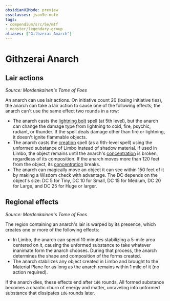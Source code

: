 ```yaml
---
obsidianUIMode: preview
cssclasses: json5e-note
tags:
- compendium/src/5e/mtf
- monster/legendary-group
aliases: ["Githzerai Anarch"]
---
```

# Githzerai Anarch

## Lair actions
_Source: Mordenkainen's Tome of Foes_

An anarch can use lair actions. On initiative count 20 (losing initiative ties), the anarch can take a lair action to cause one of the following effects; the anarch can't use the same effect two rounds in a row:

- The anarch casts the [lightning bolt](z_compendium/spells/lightning-bolt.md) spell (at 5th level), but the anarch can change the damage type from lightning to cold, fire, psychic, radiant, or thunder. If the spell deals damage other than fire or lightning, it doesn't ignite flammable objects.  
- The anarch casts the [creation](z_compendium/spells/creation.md) spell (as a 9th-level spell) using the unformed substance of Limbo instead of shadow material. If used in Limbo, the object remains until the anarch's [concentration](z_compendium/rules/conditions.md#concentration) is broken, regardless of its composition. If the anarch moves more than 120 feet from the object, its [concentration](z_compendium/rules/conditions.md#concentration) breaks.  
- The anarch can magically move an object it can see within 150 feet of it by making a Wisdom check with advantage. The DC depends on the object's size: DC 5 for Tiny, DC 10 for Small, DC 15 for Medium, DC 20 for Large, and DC 25 for Huge or larger.  

## Regional effects
_Source: Mordenkainen's Tome of Foes_

The region containing an anarch's lair is warped by its presence, which creates one or more of the following effects:

- In Limbo, the anarch can spend 10 minutes stabilizing a 5-mile area centered on it, causing the unformed substance to take whatever inanimate form the anarch chooses. During that process, the anarch determines the shape and composition of the forms created.  
- The anarch stabilizes any object created in Limbo and brought to the Material Plane for as long as the anarch remains within 1 mile of it (no action required).  

If the anarch dies, these effects end after `1d6` rounds. All formed substance becomes a chaotic churn of energy and matter, unraveling into unformed substance that dissipates `1d6` rounds later.